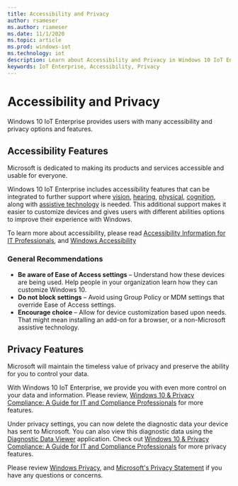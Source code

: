 ```yaml
---
title: Accessibility and Privacy
author: rsameser
ms.author: riameser
ms.date: 11/1/2020
ms.topic: article
ms.prod: windows-iot
ms.technology: iot
description: Learn about Accessibility and Privacy in Windows 10 IoT Enterprise.
keywords: IoT Enterprise, Accessibility, Privacy
---
```


# Accessibility and Privacy
Windows 10 IoT Enterprise provides users with many accessibility and privacy options and features.

## Accessibility Features
Microsoft is dedicated to making its products and services accessible and usable for everyone.

Windows 10 IoT Enterprise includes accessibility features that can be integrated to further support where [vision](https://docs.microsoft.com/windows/configuration/windows-10-accessibility-for-itpros#vision), [hearing](https://docs.microsoft.com/windows/configuration/windows-10-accessibility-for-itpros#hearing), [physical](https://docs.microsoft.com/windows/configuration/windows-10-accessibility-for-itpros#physical), [cognition](https://docs.microsoft.com/windows/configuration/windows-10-accessibility-for-itpros#cognition), along with [assistive technology](https://docs.microsoft.com/windows/configuration/windows-10-accessibility-for-itpros#assistive-technology-devices-built-into-windows-10) is needed. This additional support makes it easier to customize devices and gives users with different abilities options to improve their experience with Windows.

To learn more about accessibility, please read [Accessibility Information for IT Professionals](https://docs.microsoft.com/windows/configuration/windows-10-accessibility-for-itpros), and [Windows Accessibility](https://www.microsoft.com/Accessibility/windows?rtc=1&activetab=pivot_1%3aprimaryr2)

### General Recommendations
* **Be aware of Ease of Access settings** – Understand how these devices are being used. Help people in your organization learn how they can customize Windows 10.
* **Do not block settings** – Avoid using Group Policy or MDM settings that override Ease of Access settings.
* **Encourage choice** – Allow for device customization based upon needs. That might mean installing an add-on for a browser, or a non-Microsoft assistive technology.

## Privacy Features
Microsoft will maintain the timeless value of privacy and preserve the ability for you to control your data.

With Windows 10 IoT Enterprise, we provide you with even more control on your data and information. Please review, [Windows 10 & Privacy Compliance:
A Guide for IT and Compliance Professionals](https://docs.microsoft.com/windows/privacy/windows-10-and-privacy-compliance) for more features.

Under privacy settings, you can now delete the diagnostic data your device has sent to Microsoft. You can also view this diagnostic data using the [Diagnostic Data Viewer](https://docs.microsoft.com/windows/privacy/diagnostic-data-viewer-overview) application. Check out [Windows 10 & Privacy Compliance: A Guide for IT and Compliance Professionals](https://docs.microsoft.com/windows/privacy/windows-10-and-privacy-compliance) for more privacy features.

Please review [Windows Privacy](https://docs.microsoft.com/en-us/windows/privacy/), and [Microsoft's Privacy Statement](https://privacy.microsoft.com/privacystatement) if you have any questions or concerns.
